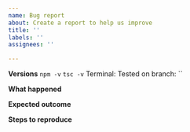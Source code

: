 ```yaml
---
name: Bug report
about: Create a report to help us improve
title: ''
labels: ''
assignees: ''

---
```


**Versions**
`npm -v` 
`tsc -v` 
Terminal: 
Tested on branch: ``

**What happened**


**Expected outcome**


**Steps to reproduce**

